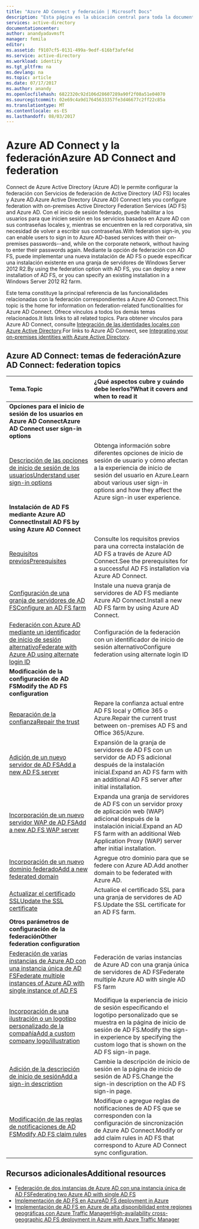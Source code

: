 ```yaml
---
title: "Azure AD Connect y federación | Microsoft Docs"
description: "Esta página es la ubicación central para toda la documentación relacionada con las operaciones de AD FS que usan Azure AD Connect."
services: active-directory
documentationcenter: 
author: anandyadavmsft
manager: femila
editor: 
ms.assetid: f9107cf5-0131-499a-9edf-616bf3afef4d
ms.service: active-directory
ms.workload: identity
ms.tgt_pltfrm: na
ms.devlang: na
ms.topic: article
ms.date: 07/17/2017
ms.author: anandy
ms.openlocfilehash: 6822320c92d106d28607289a90f2f08a51e04070
ms.sourcegitcommit: 02e69c4a9d17645633357fe3d46677c2ff22c85a
ms.translationtype: MT
ms.contentlocale: es-ES
ms.lasthandoff: 08/03/2017
---
```

# <a name="azure-ad-connect-and-federation"></a><span data-ttu-id="3ddc9-103">Azure AD Connect y la federación</span><span class="sxs-lookup"><span data-stu-id="3ddc9-103">Azure AD Connect and federation</span></span>
<span data-ttu-id="3ddc9-104">Connect de Azure Active Directory (Azure AD) le permite configurar la federación con Servicios de federación de Active Directory (AD FS) locales y Azure AD.</span><span class="sxs-lookup"><span data-stu-id="3ddc9-104">Azure Active Directory (Azure AD) Connect lets you configure federation with on-premises Active Directory Federation Services (AD FS) and Azure AD.</span></span> <span data-ttu-id="3ddc9-105">Con el inicio de sesión federado, puede habilitar a los usuarios para que inicien sesión en los servicios basados en Azure AD con sus contraseñas locales y, mientras se encuentren en la red corporativa, sin necesidad de volver a escribir sus contraseñas.</span><span class="sxs-lookup"><span data-stu-id="3ddc9-105">With federation sign-in, you can enable users to sign in to Azure AD-based services with their on-premises passwords--and, while on the corporate network, without having to enter their passwords again.</span></span> <span data-ttu-id="3ddc9-106">Mediante la opción de federación con AD FS, puede implementar una nueva instalación de AD FS o puede especificar una instalación existente en una granja de servidores de Windows Server 2012 R2.</span><span class="sxs-lookup"><span data-stu-id="3ddc9-106">By using the federation option with AD FS, you can deploy a new installation of AD FS, or you can specify an existing installation in a Windows Server 2012 R2 farm.</span></span>

<span data-ttu-id="3ddc9-107">Este tema constituye la principal referencia de las funcionalidades relacionadas con la federación correspondientes a Azure AD Connect.</span><span class="sxs-lookup"><span data-stu-id="3ddc9-107">This topic is the home for information on federation-related functionalities for Azure AD Connect.</span></span> <span data-ttu-id="3ddc9-108">Ofrece vínculos a todos los demás temas relacionados.</span><span class="sxs-lookup"><span data-stu-id="3ddc9-108">It lists links to all related topics.</span></span> <span data-ttu-id="3ddc9-109">Para obtener vínculos para Azure AD Connect, consulte [Integración de las identidades locales con Azure Active Directory](active-directory-aadconnect.md).</span><span class="sxs-lookup"><span data-stu-id="3ddc9-109">For links to Azure AD Connect, see [Integrating your on-premises identities with Azure Active Directory](active-directory-aadconnect.md).</span></span>

## <a name="azure-ad-connect-federation-topics"></a><span data-ttu-id="3ddc9-110">Azure AD Connect: temas de federación</span><span class="sxs-lookup"><span data-stu-id="3ddc9-110">Azure AD Connect: federation topics</span></span>
| <span data-ttu-id="3ddc9-111">Tema.</span><span class="sxs-lookup"><span data-stu-id="3ddc9-111">Topic</span></span> | <span data-ttu-id="3ddc9-112">¿Qué aspectos cubre y cuándo debe leerlos?</span><span class="sxs-lookup"><span data-stu-id="3ddc9-112">What it covers and when to read it</span></span> |
|:--- |:--- |
| <span data-ttu-id="3ddc9-113">**Opciones para el inicio de sesión de los usuarios en Azure AD Connect**</span><span class="sxs-lookup"><span data-stu-id="3ddc9-113">**Azure AD Connect user sign-in options**</span></span> | |
| [<span data-ttu-id="3ddc9-114">Descripción de las opciones de inicio de sesión de los usuarios</span><span class="sxs-lookup"><span data-stu-id="3ddc9-114">Understand user sign-in options</span></span>](active-directory-aadconnect-user-signin.md) |<span data-ttu-id="3ddc9-115">Obtenga información sobre diferentes opciones de inicio de sesión de usuario y cómo afectan a la experiencia de inicio de sesión del usuario en Azure.</span><span class="sxs-lookup"><span data-stu-id="3ddc9-115">Learn about various user sign-in options and how they affect the Azure sign-in user experience.</span></span> |
| <span data-ttu-id="3ddc9-116">**Instalación de AD FS mediante Azure AD Connect**</span><span class="sxs-lookup"><span data-stu-id="3ddc9-116">**Install AD FS by using Azure AD Connect**</span></span> | |
| [<span data-ttu-id="3ddc9-117">Requisitos previos</span><span class="sxs-lookup"><span data-stu-id="3ddc9-117">Prerequisites</span></span>](active-directory-aadconnect-get-started-custom.md#ad-fs-configuration-pre-requisites) |<span data-ttu-id="3ddc9-118">Consulte los requisitos previos para una correcta instalación de AD FS a través de Azure AD Connect.</span><span class="sxs-lookup"><span data-stu-id="3ddc9-118">See the prerequisites for a successful AD FS installation via Azure AD Connect.</span></span> |
| [<span data-ttu-id="3ddc9-119">Configuración de una granja de servidores de AD FS</span><span class="sxs-lookup"><span data-stu-id="3ddc9-119">Configure an AD FS farm</span></span>](active-directory-aadconnect-get-started-custom.md#configuring-federation-with-ad-fs) |<span data-ttu-id="3ddc9-120">Instale una nueva granja de servidores de AD FS mediante Azure AD Connect.</span><span class="sxs-lookup"><span data-stu-id="3ddc9-120">Install a new AD FS farm by using Azure AD Connect.</span></span> |
| [<span data-ttu-id="3ddc9-121">Federación con Azure AD mediante un identificador de inicio de sesión alternativo</span><span class="sxs-lookup"><span data-stu-id="3ddc9-121">Federate with Azure AD using alternate login ID </span></span>](active-directory-aadconnect-federation-management.md#alternateid) | <span data-ttu-id="3ddc9-122">Configuración de la federación con un identificador de inicio de sesión alternativo</span><span class="sxs-lookup"><span data-stu-id="3ddc9-122">Configure federation using alternate login ID</span></span>  |
| <span data-ttu-id="3ddc9-123">**Modificación de la configuración de AD FS**</span><span class="sxs-lookup"><span data-stu-id="3ddc9-123">**Modify the AD FS configuration**</span></span> | |
| [<span data-ttu-id="3ddc9-124">Reparación de la confianza</span><span class="sxs-lookup"><span data-stu-id="3ddc9-124">Repair the trust</span></span>](active-directory-aadconnect-federation-management.md#repairthetrust) |<span data-ttu-id="3ddc9-125">Repare la confianza actual entre AD FS local y Office 365 o Azure.</span><span class="sxs-lookup"><span data-stu-id="3ddc9-125">Repair the current trust between on-premises AD FS and Office 365/Azure.</span></span> |
| [<span data-ttu-id="3ddc9-126">Adición de un nuevo servidor de AD FS</span><span class="sxs-lookup"><span data-stu-id="3ddc9-126">Add a new AD FS server</span></span>](active-directory-aadconnect-federation-management.md#addadfsserver) |<span data-ttu-id="3ddc9-127">Expansión de la granja de servidores de AD FS con un servidor de AD FS adicional después de la instalación inicial.</span><span class="sxs-lookup"><span data-stu-id="3ddc9-127">Expand an AD FS farm with an additional AD FS server after initial installation.</span></span> |
| [<span data-ttu-id="3ddc9-128">Incorporación de un nuevo servidor WAP de AD FS</span><span class="sxs-lookup"><span data-stu-id="3ddc9-128">Add a new AD FS WAP server</span></span>](active-directory-aadconnect-federation-management.md#addwapserver) |<span data-ttu-id="3ddc9-129">Expanda una granja de servidores de AD FS con un servidor proxy de aplicación web (WAP) adicional después de la instalación inicial.</span><span class="sxs-lookup"><span data-stu-id="3ddc9-129">Expand an AD FS farm with an additional Web Application Proxy (WAP) server after initial installation.</span></span> |
| [<span data-ttu-id="3ddc9-130">Incorporación de un nuevo dominio federado</span><span class="sxs-lookup"><span data-stu-id="3ddc9-130">Add a new federated domain</span></span>](active-directory-aadconnect-federation-management.md#addfeddomain) |<span data-ttu-id="3ddc9-131">Agregue otro dominio para que se federe con Azure AD.</span><span class="sxs-lookup"><span data-stu-id="3ddc9-131">Add another domain to be federated with Azure AD.</span></span> |
| [<span data-ttu-id="3ddc9-132">Actualizar el certificado SSL</span><span class="sxs-lookup"><span data-stu-id="3ddc9-132">Update the SSL certificate</span></span>](active-directory-aadconnectfed-ssl-update.md)| <span data-ttu-id="3ddc9-133">Actualice el certificado SSL para una granja de servidores de AD FS.</span><span class="sxs-lookup"><span data-stu-id="3ddc9-133">Update the SSL certificate for an AD FS farm.</span></span> |
| <span data-ttu-id="3ddc9-134">**Otros parámetros de configuración de la federación**</span><span class="sxs-lookup"><span data-stu-id="3ddc9-134">**Other federation configuration**</span></span> | |
| [<span data-ttu-id="3ddc9-135">Federación de varias instancias de Azure AD con una instancia única de AD FS</span><span class="sxs-lookup"><span data-stu-id="3ddc9-135">Federate multiple instances of Azure AD with single instance of AD FS</span></span>](active-directory-aadconnectfed-single-adfs-multitenant-federation.md) | <span data-ttu-id="3ddc9-136">Federación de varias instancias de Azure AD con una granja única de servidores de AD FS</span><span class="sxs-lookup"><span data-stu-id="3ddc9-136">Federate multiple Azure AD with single AD FS farm</span></span>| 
| [<span data-ttu-id="3ddc9-137">Incorporación de una ilustración o un logotipo personalizado de la compañía</span><span class="sxs-lookup"><span data-stu-id="3ddc9-137">Add a custom company logo/illustration</span></span>](active-directory-aadconnect-federation-management.md#customlogo) |<span data-ttu-id="3ddc9-138">Modifique la experiencia de inicio de sesión especificando el logotipo personalizado que se muestra en la página de inicio de sesión de AD FS.</span><span class="sxs-lookup"><span data-stu-id="3ddc9-138">Modify the sign-in experience by specifying the custom logo that is shown on the AD FS sign-in page.</span></span> |
| [<span data-ttu-id="3ddc9-139">Adición de la descripción de inicio de sesión</span><span class="sxs-lookup"><span data-stu-id="3ddc9-139">Add a sign-in description</span></span>](active-directory-aadconnect-federation-management.md#addsignindescription) |<span data-ttu-id="3ddc9-140">Cambie la descripción de inicio de sesión en la página de inicio de sesión de AD FS.</span><span class="sxs-lookup"><span data-stu-id="3ddc9-140">Change the sign-in description on the AD FS sign-in page.</span></span> |
| [<span data-ttu-id="3ddc9-141">Modificación de las reglas de notificaciones de AD FS</span><span class="sxs-lookup"><span data-stu-id="3ddc9-141">Modify AD FS claim rules</span></span>](active-directory-aadconnect-federation-management.md#modclaims) |<span data-ttu-id="3ddc9-142">Modifique o agregue reglas de notificaciones de AD FS que se corresponden con la configuración de sincronización de Azure AD Connect.</span><span class="sxs-lookup"><span data-stu-id="3ddc9-142">Modify or add claim rules in AD FS that correspond to Azure AD Connect sync configuration.</span></span> |


## <a name="additional-resources"></a><span data-ttu-id="3ddc9-143">Recursos adicionales</span><span class="sxs-lookup"><span data-stu-id="3ddc9-143">Additional resources</span></span>
* [<span data-ttu-id="3ddc9-144">Federación de dos instancias de Azure AD con una instancia única de AD FS</span><span class="sxs-lookup"><span data-stu-id="3ddc9-144">Federating two Azure AD with single AD FS</span></span>](active-directory-aadconnectfed-single-adfs-multitenant-federation.md)
* [<span data-ttu-id="3ddc9-145">Implementación de AD FS en Azure</span><span class="sxs-lookup"><span data-stu-id="3ddc9-145">AD FS deployment in Azure</span></span>](active-directory-aadconnect-azure-adfs.md)
* [<span data-ttu-id="3ddc9-146">Implementación de AD FS en Azure de alta disponibilidad entre regiones geográficas con Azure Traffic Manager</span><span class="sxs-lookup"><span data-stu-id="3ddc9-146">High-availability cross-geographic AD FS deployment in Azure with Azure Traffic Manager</span></span>](../active-directory-adfs-in-azure-with-azure-traffic-manager.md)

